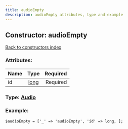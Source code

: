```yaml
---
title: audioEmpty
description: audioEmpty attributes, type and example
---
```

## Constructor: audioEmpty  
[Back to constructors index](index.md)



### Attributes:

| Name     |    Type       | Required |
|----------|:-------------:|---------:|
|id|[long](../types/long.md) | Required|



### Type: [Audio](../types/Audio.md)


### Example:

```
$audioEmpty = ['_' => 'audioEmpty', 'id' => long, ];
```  

